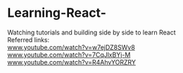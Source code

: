# Learning-React-

Watching tutorials and building side by side to learn React
<br> Referred links: 
<br> www.youtube.com/watch?v=w7ejDZ8SWv8 
<br> www.youtube.com/watch?v=7CqJlxBYj-M
<br> www.youtube.com/watch?v=R4AhvYORZRY